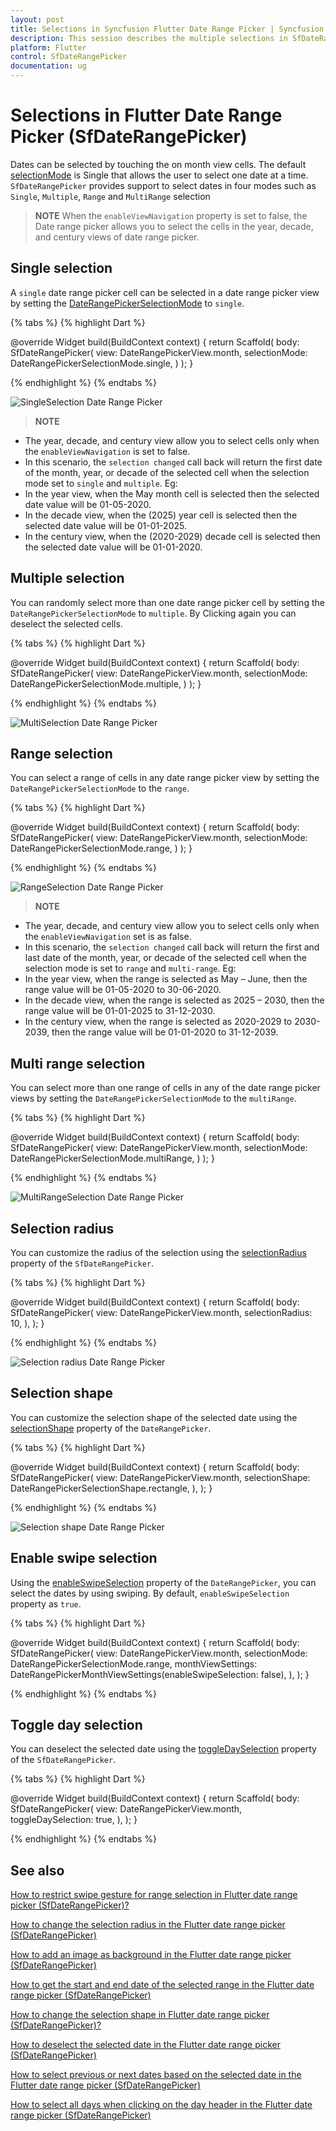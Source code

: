 ```yaml
---
layout: post
title: Selections in Syncfusion Flutter Date Range Picker | Syncfusion
description: This session describes the multiple selections in SfDateRangePicker widget in Flutter | DatePicker | Syncfusion
platform: Flutter
control: SfDateRangePicker
documentation: ug
---
```


# Selections in Flutter Date Range Picker (SfDateRangePicker)
Dates can be selected by touching the on month view cells. The default [selectionMode](https://pub.dev/documentation/syncfusion_flutter_datepicker/latest/datepicker/SfDateRangePicker/selectionMode.html) is Single that allows the user to select one date at a time. `SfDateRangePicker` provides support to select dates in four modes such as `Single`, `Multiple`, `Range` and `MultiRange` selection

>**NOTE** When the `enableViewNavigation` property is set to false, the Date range picker allows you to select the cells in the year, decade, and century views of date range picker.

## Single selection
 A `single` date range picker cell can be selected in a date range picker view by setting the [DateRangePickerSelectionMode](https://pub.dev/documentation/syncfusion_flutter_datepicker/latest/datepicker/DateRangePickerSelectionMode-class.html) to `single`.

{% tabs %}
{% highlight Dart %}

@override
Widget build(BuildContext context) {
    return Scaffold(
       body: SfDateRangePicker(
       view: DateRangePickerView.month,
       selectionMode: DateRangePickerSelectionMode.single,
       )
   );
}

{% endhighlight %}
{% endtabs %}

![SingleSelection Date Range Picker](images/selections/singleselection.jpg)

>**NOTE**
* The year, decade, and century view allow you to select cells only when the `enableViewNavigation` is set to false.
* In this scenario, the `selection changed` call back will return the first date of the month, year, or decade of the selected cell when the selection mode set to `single` and `multiple`.
Eg: 
* In the year view, when the May month cell is selected then the selected date value will be 01-05-2020.
* In the decade view, when the (2025) year cell is selected then the selected date value will be 01-01-2025.
* In the century view, when the (2020-2029) decade cell is selected then the selected date value will be 01-01-2020.


## Multiple selection
You can randomly select more than one date range picker cell by setting the `DateRangePickerSelectionMode` to `multiple`. By Clicking again you can deselect the selected cells.

{% tabs %}
{% highlight Dart %}

@override
Widget build(BuildContext context) {
    return Scaffold(
       body: SfDateRangePicker(
       view: DateRangePickerView.month,
       selectionMode: DateRangePickerSelectionMode.multiple,
       )
   );
}

{% endhighlight %}
{% endtabs %}

![MultiSelection Date Range Picker](images/selections/multiselection.jpg)

## Range selection
You can select a range of cells in any date range picker view by setting the `DateRangePickerSelectionMode` to the `range`.

{% tabs %}
{% highlight Dart %}

@override
Widget build(BuildContext context) {
    return Scaffold(
               body: SfDateRangePicker(
               view: DateRangePickerView.month,
               selectionMode: DateRangePickerSelectionMode.range,
              )
      );
}

{% endhighlight %}
{% endtabs %}

![RangeSelection Date Range Picker](images/selections/range-selection.jpg)

>**NOTE**
* The year, decade, and century view allow you to select cells only when the `enableViewNavigation` set is as false.
* In this scenario, the `selection changed` call back will return the first and last date of the month, year, or decade of the selected cell when the selection mode is set to `range` and `multi-range`.
Eg: 
* In the year view, when the range is selected as May – June, then the range value will be 01-05-2020 to 30-06-2020.
* In the decade view, when the range is selected as 2025 – 2030, then the range value will be 01-01-2025 to 31-12-2030.
* In the century view, when the range is selected as 2020-2029 to 2030-2039, then the range value will be 01-01-2020 to 31-12-2039.


## Multi range selection
You can select more than one range of cells in any of the date range picker views by setting the `DateRangePickerSelectionMode` to the `multiRange`.

{% tabs %}
{% highlight Dart %}

@override
Widget build(BuildContext context) {
    return Scaffold(
               body: SfDateRangePicker(
               view: DateRangePickerView.month,
               selectionMode: DateRangePickerSelectionMode.multiRange,
               )
      );
}

{% endhighlight %}
{% endtabs %}

![MultiRangeSelection Date Range Picker](images/selections/multirange.jpg)

## Selection radius
You can customize the radius of the selection using the [selectionRadius](https://pub.dev/documentation/syncfusion_flutter_datepicker/latest/datepicker/SfDateRangePicker/selectionRadius.html) property of the `SfDateRangePicker`.

{% tabs %}
{% highlight Dart %}

@override
Widget build(BuildContext context) {
  return Scaffold(
    body: SfDateRangePicker(
      view: DateRangePickerView.month,
      selectionRadius: 10,
    ),
  );
}

{% endhighlight %}
{% endtabs %}

![Selection radius Date Range Picker](images/selections/selectionradius.png)

## Selection shape
You can customize the selection shape of the selected date using the [selectionShape](https://pub.dev/documentation/syncfusion_flutter_datepicker/latest/datepicker/SfDateRangePicker/selectionShape.html) property of the `DateRangePicker`.

{% tabs %}
{% highlight Dart %}

@override
Widget build(BuildContext context) {
  return Scaffold(
    body: SfDateRangePicker(
      view: DateRangePickerView.month,
      selectionShape: DateRangePickerSelectionShape.rectangle,
    ),
  );
}

{% endhighlight %}
{% endtabs %}

![Selection shape Date Range Picker](images/selections/selectionshape.png)

## Enable swipe selection
Using the [enableSwipeSelection](https://pub.dev/documentation/syncfusion_flutter_datepicker/latest/datepicker/DateRangePickerMonthViewSettings/enableSwipeSelection.html) property of the `DateRangePicker`, you can select the dates by using swiping. By default, `enableSwipeSelection` property as `true`.

{% tabs %}
{% highlight Dart %}

@override
Widget build(BuildContext context) {
  return Scaffold(
    body: SfDateRangePicker(
      view: DateRangePickerView.month,
      selectionMode: DateRangePickerSelectionMode.range,
      monthViewSettings:
          DateRangePickerMonthViewSettings(enableSwipeSelection: false),
    ),
  );
}

{% endhighlight %}
{% endtabs %}

## Toggle day selection
You can deselect the selected date using the [toggleDaySelection](https://pub.dev/documentation/syncfusion_flutter_datepicker/latest/datepicker/SfDateRangePicker/toggleDaySelection.html) property of the `SfDateRangePicker`.

{% tabs %}
{% highlight Dart %}

@override
Widget build(BuildContext context) {
  return Scaffold(
    body: SfDateRangePicker(
      view: DateRangePickerView.month,
      toggleDaySelection: true,
    ),
  );
}

{% endhighlight %}
{% endtabs %}

## See also

[How to restrict swipe gesture for range selection in Flutter date range picker (SfDateRangePicker)?](https://www.syncfusion.com/kb/12117/how-to-restrict-swipe-gesture-for-range-selection-in-flutter-date-range-picker)

[How to change the selection radius in the Flutter date range picker (SfDateRangePicker)](https://www.syncfusion.com/kb/12230/how-to-change-the-selection-radius-in-the-flutter-date-range-picker-sfdaterangepicker)

[How to add an image as background in the Flutter date range picker (SfDateRangePicker)](https://www.syncfusion.com/kb/12233/how-to-add-an-image-as-background-in-the-flutter-date-range-picker-sfdaterangepicker)

[How to get the start and end date of the selected range in the Flutter date range picker (SfDateRangePicker)](https://www.syncfusion.com/kb/12248/how-to-get-the-start-and-end-date-of-the-selected-range-in-the-flutter-date-range-picker)

[How to change the selection shape in Flutter date range picker (SfDateRangePicker)?](https://www.syncfusion.com/kb/11900/how-to-change-the-selection-shape-in-flutter-date-range-picker-sfdaterangepicker)

[How to deselect the selected date in the Flutter date range picker (SfDateRangePicker)](https://www.syncfusion.com/kb/12138/how-to-deselect-the-selected-date-in-the-flutter-date-range-picker-sfdaterangepicker)

[How to select previous or next dates based on the selected date in the Flutter date range picker (SfDateRangePicker)](https://www.syncfusion.com/kb/12354/how-to-select-previous-or-next-dates-based-on-the-selected-date-in-the-flutter-date-range)

[How to select all days when clicking on the day header in the Flutter date range picker (SfDateRangePicker)](https://www.syncfusion.com/kb/12353/how-to-select-all-days-when-clicking-on-the-day-header-in-the-flutter-date-range-picker)
